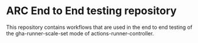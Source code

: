 # ARC End to End testing repository

This repository contains workflows that are used in the end to end testing of the gha-runner-scale-set mode of actions-runner-controller.
